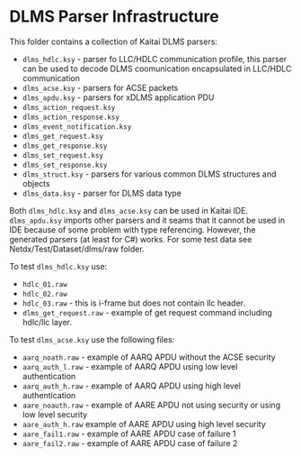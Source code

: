 # DLMS Parser Infrastructure

This folder contains a collection of Kaitai DLMS parsers:

* `dlms_hdlc.ksy` - parser fo LLC/HDLC communication profile, this parser can be used to decode DLMS coomunication encapsulated in LLC/HDLC communication
* `dlms_acse.ksy` - parsers for ACSE packets
* `dlms_apdu.ksy` - parsers for xDLMS application PDU
* `dlms_action_request.ksy`
* `dlms_action_response.ksy`
* `dlms_event_notification.ksy`
* `dlms_get_request.ksy`
* `dlms_get_response.ksy`
* `dlms_set_request.ksy`
* `dlms_set_response.ksy`
* `dlms_struct.ksy` - parsers for various common DLMS structures and objects
* `dlms_data.ksy` - parser for DLMS data type 

Both `dlms_hdlc.ksy` and `dlms_acse.ksy` can be used in Kaitai IDE. `dlms_apdu.ksy` imports other parsers and it seams that it cannot be used in IDE because of 
some problem with type referencing. However, the generated parsers (at least for C#) works. For some test data see Netdx/Test/Dataset/dlms/raw folder.

To test `dlms_hdlc.ksy` use: 

* `hdlc_01.raw`
* `hdlc_02.raw`
* `hdlc_03.raw` - this is i-frame but does not contain llc header.
* `dlms_get_request.raw` - example of get request command including hdlc/llc layer.

To test `dlms_acse.ksy` use the following files:
* `aarq_noath.raw` - example of AARQ APDU without the ACSE security
* `aarq_auth_l.raw` -  example of AARQ APDU using low level authentication
* `aarq_auth_h.raw` -  example of AARQ APDU using high level authentication
* `aare_noauth.raw` - example of AARE APDU not using security or using low level security
* `aare_auth_h.raw` example of AARE APDU using high level security
* `aare_fail1.raw` - example of AARE APDU case of failure 1
* `aare_fail2.raw` - example of AARE APDU case of failure 2

